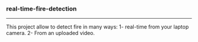 ### real-time-fire-detection
-----------------------------------------------------------------------------------------------------------------------------------
This project allow to detect fire in many ways:
1- real-time from your laptop camera.
2- From an uploaded video.
